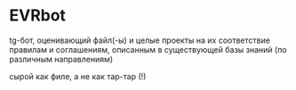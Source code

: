 # EVRbot

tg-бот, оценивающий файл(-ы) и целые проекты на их соответствие правилам и соглашениям, описанным в существующей базы знаний (по различным направлениям)

сырой как филе, а не как тар-тар (!)
